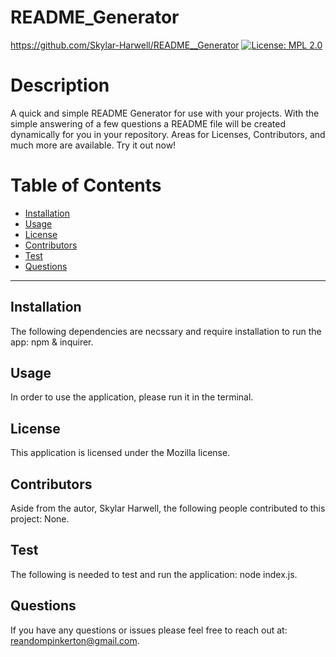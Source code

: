 # README_Generator
  https://github.com/Skylar-Harwell/README__Generator
  [![License: MPL 2.0](https://img.shields.io/badge/License-MPL%202.0-brightgreen.svg)](https://opensource.org/licenses/MPL-2.0)
# Description
A quick and simple README Generator for use with your projects. With the simple answering of a few questions a README file will be created dynamically for you in your repository. Areas for Licenses, Contributors, and much more are available. Try it out now!
# Table of Contents
* [Installation](#installation)
* [Usage](#usage)
* [License](#license)
* [Contributors](#contributors)
* [Test](#test)
* [Questions](#questions)

---

## Installation
The following dependencies are necssary and require installation to run the app: npm & inquirer.

## Usage
In order to use the application, please run it in the terminal.

## License
This application is licensed under the Mozilla license.

## Contributors
Aside from the autor, Skylar Harwell, the following people contributed to this project: None.

## Test
The following is needed to test and run the application: node index.js.

## Questions 
If you have any questions or issues please feel free to reach out at: reandompinkerton@gmail.com.

